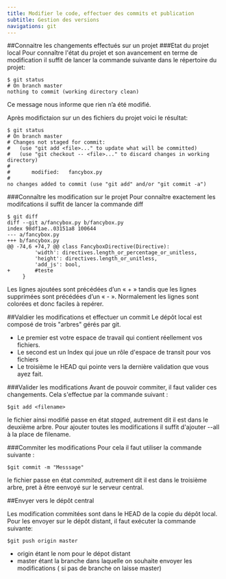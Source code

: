 ```yaml
---
title: Modifier le code, effectuer des commits et publication
subtitle: Gestion des versions
navigations: git
---
```


##Connaitre les changements effectués sur un projet
###Etat du projet local
Pour connaître l'état du projet et son avancement en terme de modification il suffit de lancer la commande suivante dans le répertoire du projet: 

    $ git status
    # On branch master
    nothing to commit (working directory clean)

Ce message nous informe que rien n’a été modifié. 

Après modifictaion sur un des fichiers du projet voici le résultat: 

    $ git status
    # On branch master
    # Changes not staged for commit:
    #   (use "git add <file>..." to update what will be committed)
    #   (use "git checkout -- <file>..." to discard changes in working directory)
    #
    #       modified:   fancybox.py
    #
    no changes added to commit (use "git add" and/or "git commit -a")



###Connaître les modification sur le projet
Pour connaître exactement les modifcations il suffit de lancer la commande diff 

    $ git diff
    diff --git a/fancybox.py b/fancybox.py
    index 98df1ae..03151a8 100644
    --- a/fancybox.py
    +++ b/fancybox.py
    @@ -74,6 +74,7 @@ class FancyboxDirective(Directive):
             'width': directives.length_or_percentage_or_unitless,
             'height': directives.length_or_unitless,
             'add_js': bool,
    +        #teste
         }

Les lignes ajoutées sont précédées d’un « + » tandis que les lignes supprimées sont précédées d’un « - ». Normalement les lignes sont colorées et donc faciles à repérer.


##Valdier les modifications et effectuer un commit
Le dépôt local est composé de trois "arbres" gérés par git. 
* Le premier est votre espace de travail qui contient réellement vos fichiers.
* Le second est un Index qui joue un rôle d'espace de transit pour vos fichiers 
* Le troisième le HEAD qui pointe vers la dernière validation que vous ayez fait.

###Valider les modifications
Avant de pouvoir commiter, il faut valider ces changements. 
Cela s'effectue par la commande suivant : 

    $git add <filename>

le fichier ainsi modifié passe en état *staged*, autrement dit il est dans le deuxième arbre. 
Pour ajouter toutes les modifications il suffit d'ajouter --all à  la place de filename.


###Commiter les modifications
Pour cela il faut utiliser la commande suivante : 

    $git commit -m "Messsage"

le fichier passe en état *commited*, autrement dit il est dans le troisième arbre, pret à être eenvoyé sur le serveur central.

##Envyer vers le dépôt central

Les modification commitées sont dans le HEAD de la copie du dépôt local. Pour les envoyer sur le dépôt distant, il faut exécuter la commande suivante:

    $git push origin master

* origin étant le nom pour le dépot distant
* master étant la branche dans laquelle on souhaite envoyer les modifications ( si pas de branche on laisse master)
